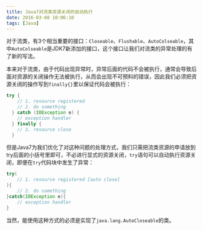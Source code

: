 ```yaml
---
title: Java7对流类资源关闭的自动执行
date: 2016-03-08 10:06:10
tags: [Java]
---
```


对于流类，有3个相当重要的接口：`Closeable`、`Flushable`、`AutoColseable`，其中`AutoColseable`是JDK7新添加的接口，这个接口让我们对流类的异常处理的有了新的写法。

本来对于流类，由于代码出现异常时，异常后面的代码不会被执行，通常会导致后面对资源的关闭操作无法被执行，从而会出现不可预料的错误，因此我们必须把资源关闭的操作写到`finally{}`里以保证代码会被执行：

```java
try {
    // 1. resource registered
    // 2. do something
  } catch (IOException e) {
    // exception handler
  } finally {
    // 3. resource close
  }
```

但是Java7为我们优化了对这种问题的处理方式，我们只需把流类资源的申请放到try后面的小括号里即可，不必进行显式的资源关闭，`try`语句可以自动执行资源关闭，即便在`try`代码块中发生了异常：

```java
try(
    // 1. resource registered [auto close]
){
    // 2. do something
}catch(IOException e){
    // exception handler
}
```

当然，能使用这种方式的必须是实现了`java.lang.AutoCloseable`的类。